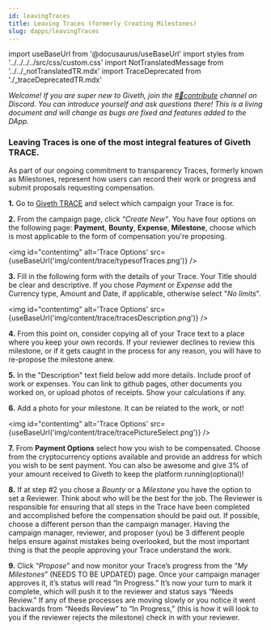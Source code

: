 ```yaml
---
id: leavingTraces
title: Leaving Traces (formerly Creating Milestones)
slug: dapps/leavingTraces
---
```

import useBaseUrl from '@docusaurus/useBaseUrl'
import styles from '../../../../src/css/custom.css'
import NotTranslatedMessage from '../../_notTranslatedTR.mdx'
import TraceDeprecated from './_traceDeprecatedTR.mdx'

<TraceDeprecated />
<NotTranslatedMessage />



*Welcome! If you are super new to Giveth, join the [#🔨contribute](https://discord.gg/qf7XZ48gCU) channel on Discord. You can introduce yourself and ask questions there! This is a living document and will change as bugs are fixed and features added to the DApp.*

### Leaving Traces is one of the most integral features of Giveth TRACE.
As part of our ongoing commitment to transparency Traces, formerly known as Milestones, represent how users can record their work or progress and submit proposals requesting compensation.

 **1.** Go to [Giveth TRACE](https://trace.giveth.io) and select which campaign your Trace is for.

**2.** From the campaign page, click *“Create New”*. You have four options on the following page: **Payment**, **Bounty**, **Expense**, **Milestone**, choose which is most applicable to the form of compensation you're proposing.

<img id="contentimg" alt='Trace Options' src={useBaseUrl('img/content/trace/typesofTraces.png')} />


**3.** Fill in the following form with the details of your Trace. Your Title should be clear and descriptive. If you chose *Payment* or *Expense*  add the Currency type, Amount and Date, if applicable, otherwise select "*No limits*".

<img id="contentimg"  alt='Trace Options' src={useBaseUrl('img/content/trace/tracesDescription.png')} />

**4.** From this point on, consider copying all of your Trace text to a place where you keep your own records. If your reviewer declines to review this milestone, or if it gets caught in the process for any reason, you will have to re-propose the milestone anew.

**5.** In the "Description" text field below add more details. Include proof of work or expenses. You can link to github pages, other documents you worked on, or upload photos of receipts. Show your calculations if any.


**6.** Add a photo for your milestone. It can be related to the work, or not!


<img id="contentimg"  alt='Trace Options' src={useBaseUrl('img/content/trace/tracePictureSelect.png')} />

**7.** From **Payment Options** select how you wish to be compensated. Choose from the cryptocurrency options available and provide an address for which you wish to be sent payment. You can also be awesome and give 3% of your amount received to Giveth to keep the platform running(optional)!

**8.** If at step #2 you chose a *Bounty* or a *Milestone* you have the option to set a Reviewer. Think about who will be the best for the job. The Reviewer is responsible for ensuring that all steps in the Trace have been completed and accomplished before the compensation should be paid out. If possible, choose a different person than the campaign manager. Having the campaign manager, reviewer, and proposer (you) be 3 different people helps ensure against mistakes being overlooked, but the most important thing is that the people approving your Trace understand the work.


**9.** Click “*Propose*” and now monitor your Trace’s progress from the “*My Milestones*” (NEEDS TO BE UPDATED) page. Once your campaign manager approves it, it’s status will read “In Progress.” It’s now your turn to mark it complete, which will push it to the reviewer and status says “Needs Review.” If any of these processes are moving slowly or you notice it went backwards from “Needs Review” to “In Progress,” (this is how it will look to you if the reviewer rejects the milestone) check in with your reviewer.
